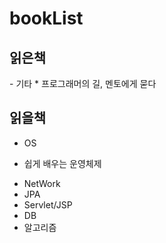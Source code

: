 # bookList
</hr>

## 읽은책
</hr>
- 기타
 * 프로그래머의 길, 멘토에게 묻다

## 읽을책
- OS
 * 쉽게 배우는 운영체제
- NetWork
- JPA
- Servlet/JSP
- DB
- 알고리즘


